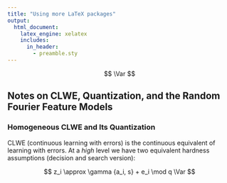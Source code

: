 ```yaml
---
title: "Using more LaTeX packages"
output: 
  html_document:
    latex_engine: xelatex
    includes:
      in_header:
        - preamble.sty
---
```


$$
\Var
$$

## Notes on CLWE, Quantization, and the Random Fourier Feature Models

### Homogeneous CLWE and Its Quantization

CLWE (continuous learning with errors) is the continuous equivalent of learning with errors. At a _high_ level we have two equivalent hardness assumptions (decision and search version):

$$
z_i \approx \gamma {a_i, s} + e_i \mod q
\Var
$$
